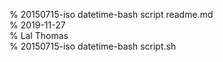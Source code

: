% 20150715-iso datetime-bash script readme.md 	
% 2019-11-27 	
% Lal Thomas 	
% 20150715-iso datetime-bash script.sh 	
	
